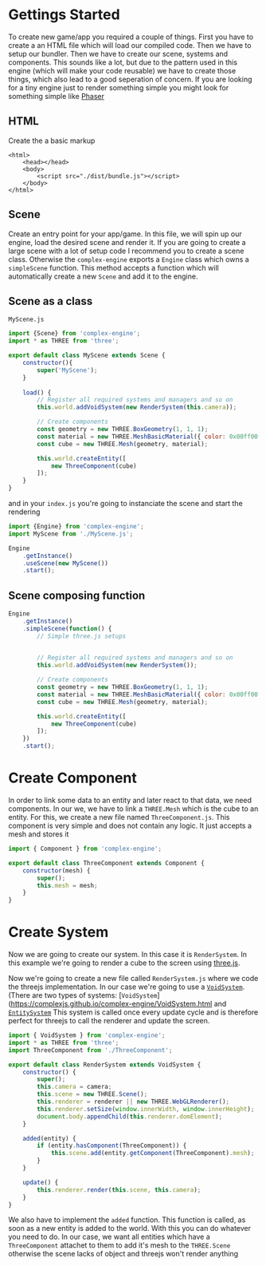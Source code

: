 # Gettings Started
To create  new game/app you required a couple of things. First you have to create a an HTML file which
will load our compiled code. Then we have to setup our bundler. Then we have to create our scene, systems and components.
This sounds like a lot, but due to the pattern used in this engine (which will make your code reusable) we have to
create those things, which also lead to a good seperation of concern. If you are looking for a tiny engine just
to render something simple you might look for something simple like [Phaser](https://phaser.io/)

## HTML
Create the a basic markup

```
<html>
    <head></head>
    <body>
        <script src="./dist/bundle.js"></script>
    </body>
</html>

```

## Scene
Create an entry point for your app/game. In this file, we will spin up our engine, load
the desired scene and render it. If you are going to create a large scene with a lot of setup code
I recommend you to create a scene class. Otherwise the `complex-engine` exports a `Engine` class
which owns a `simpleScene` function. This method accepts a function which will automatically
create a new `Scene` and add it to the engine.

## Scene as a class
`MyScene.js`
```js
import {Scene} from 'complex-engine';
import * as THREE from 'three';

export default class MyScene extends Scene {
    constructor(){
        super('MyScene');
    }
    
    load() {
        // Register all required systems and managers and so on
        this.world.addVoidSystem(new RenderSystem(this.camera));

        // Create components
        const geometry = new THREE.BoxGeometry(1, 1, 1);
        const material = new THREE.MeshBasicMaterial({ color: 0x00ff00 });
        const cube = new THREE.Mesh(geometry, material);

        this.world.createEntity([
            new ThreeComponent(cube)
        ]);
    }
}
```

and in your `index.js` you're going to instanciate the scene and start the rendering
```js
import {Engine} from 'complex-engine';
import MyScene from './MyScene.js';

Engine
    .getInstance()
    .useScene(new MyScene())
    .start();
```


## Scene composing function
```js
Engine
    .getInstance()
    .simpleScene(function() {
        // Simple three.js setups
       

        // Register all required systems and managers and so on
        this.world.addVoidSystem(new RenderSystem());

        // Create components
        const geometry = new THREE.BoxGeometry(1, 1, 1);
        const material = new THREE.MeshBasicMaterial({ color: 0x00ff00 });
        const cube = new THREE.Mesh(geometry, material);

        this.world.createEntity([
            new ThreeComponent(cube)
        ]);
    })
    .start();
```

# Create Component
In order to link some data to an entity and later react to that data, we need components.
In our we, we have to link a `THREE.Mesh` which is the cube to an entity.
For this, we create a new file named `ThreeComponent.js`. This component is very simple and does not contain any
logic. It just accepts a mesh and stores it

```js
import { Component } from 'complex-engine';

export default class ThreeComponent extends Component {
    constructor(mesh) {
        super();
        this.mesh = mesh;
    }
}
```

# Create System
Now we are going to create our system. In this case it is `RenderSystem`. In this example we're
going to render a cube to the screen using [three.js](https://threejs.org/).

Now we're going to create a new file called `RenderSystem.js` where we code the threejs implementation.
In our case we're going to use a [`VoidSystem`](https://complexjs.github.io/complex-engine/VoidSystem.html).
(There are two types of systems: [`VoidSystem`](https://complexjs.github.io/complex-engine/VoidSystem.html and [`EntitySystem`](https://complexjs.github.io/complex-engine/EntitySystem.html)
This system is called once every update cycle and is therefore perfect for threejs to call the renderer and
update the screen.

```js
import { VoidSystem } from 'complex-engine';
import * as THREE from 'three';
import ThreeComponent from './ThreeComponent';

export default class RenderSystem extends VoidSystem {
    constructor() {
        super();
        this.camera = camera;
        this.scene = new THREE.Scene();
        this.renderer = renderer || new THREE.WebGLRenderer();
        this.renderer.setSize(window.innerWidth, window.innerHeight);
        document.body.appendChild(this.renderer.domElement);
    }

    added(entity) {
        if (entity.hasComponent(ThreeComponent)) {
            this.scene.add(entity.getComponent(ThreeComponent).mesh);
        }
    }

    update() {
        this.renderer.render(this.scene, this.camera);
    }
}
```

We also have to implement the `added` function. This function is called, as soon as a new entity is added to the world.
With this you can do whatever you need to do. In our case, we want all entities which have a `ThreeComponent` attachet to them
to add it's mesh to the `THREE.Scene` otherwise the scene lacks of object and threejs won't render anything


